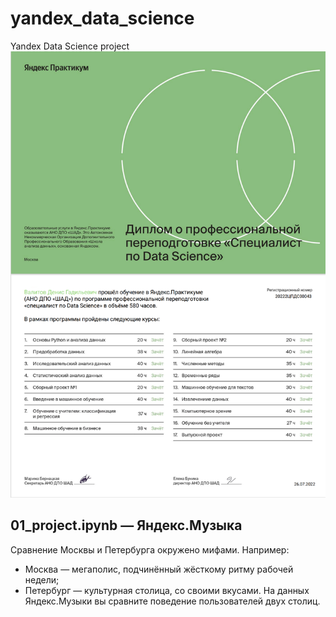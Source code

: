 # yandex_data_science
Yandex Data Science project
![Yandex DS Diploma](https://github.com/w1zeman/yandex_data_science/blob/main/Yandex_ds_diploma.png "Yandex DS Diploma")


## 01_project.ipynb — Яндекс.Музыка 
Сравнение Москвы и Петербурга окружено мифами. Например:
* Москва — мегаполис, подчинённый жёсткому ритму рабочей недели;
* Петербург — культурная столица, со своими вкусами.
На данных Яндекс.Музыки вы сравните поведение пользователей двух столиц.

